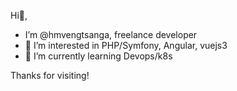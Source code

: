 Hi👋, 
- I’m @hmvengtsanga, freelance developer
- 👀 I’m interested in PHP/Symfony, Angular, vuejs3
- 🌱 I’m currently learning Devops/k8s

Thanks for visiting!



<!---
- 💞️ I’m looking to collaborate on ...
- 📫 How to reach me ...
augustinherve/augustinherve is a ✨ special ✨ repository because its `README.md` (this file) appears on your GitHub profile.
You can click the Preview link to take a look at your changes.
--->
